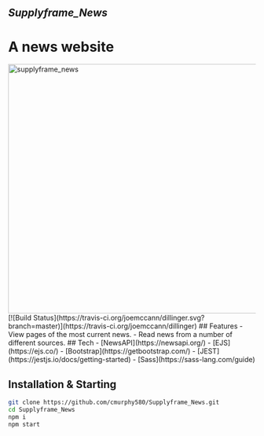 ## _Supplyframe_News_
# A news website
<img width="508" alt="supplyframe_news" src="https://user-images.githubusercontent.com/20917138/154825570-311ae690-1963-436c-b827-5db835592dc9.png">
[![Build Status](https://travis-ci.org/joemccann/dillinger.svg?branch=master)](https://travis-ci.org/joemccann/dillinger)
## Features
- View pages of the most current news.
- Read news from a number of different sources.
## Tech
- [NewsAPI](https://newsapi.org/) 
- [EJS](https://ejs.co/)  
- [Bootstrap](https://getbootstrap.com/)  
- [JEST](https://jestjs.io/docs/getting-started)  
- [Sass](https://sass-lang.com/guide)

## Installation & Starting
```sh
git clone https://github.com/cmurphy580/Supplyframe_News.git
cd Supplyframe_News
npm i
npm start
```
